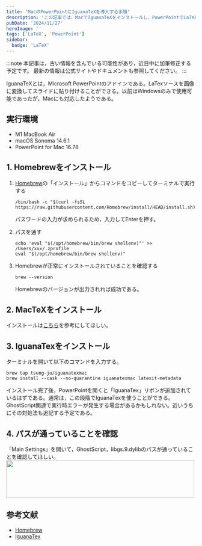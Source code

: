 ```yaml
---
title: 'MacのPowerPointにIguanaTeXを導入する手順'
description: 'この記事では、MacでIguanaTeXをインストールし、PowerPointでLaTeXソースを画像に変換してスライドに貼り付ける方法を解説します。具体的には、Homebrewのインストールから始め、MacTeXのインストール、IguanaTexのインストール手順を紹介します。'
pubDate: '2024/11/27'
heroImage: ''
tags: ['LaTeX', 'PowerPoint']
sidebar:
  badge: 'LaTeX'
---
```


:::note
本記事は，古い情報を含んでいる可能性があり，近日中に加筆修正する予定です。
最新の情報は公式サイトやドキュメントも参照してください。
:::

IguanaTeXとは，Microsoft PowerPointのアドインである。LaTexソースを画像に変換してスライドに貼り付けることができる。以前はWindowsのみで使用可能であったが，Macにも対応したようである。

## 実行環境
- M1 MacBook Air
- macOS Sonoma 14.6.1
- PowerPoint for Mac 16.78

## 1. Homebrewをインストール

1. [Homebrew](https://brew.sh/ja/)の「インストール」からコマンドをコピーしてターミナルで実行する
    ```console
    /bin/bash -c "$(curl -fsSL https://raw.githubusercontent.com/Homebrew/install/HEAD/install.sh)"
    ```

    パスワードの入力が求められるため，入力してEnterを押す。

1. パスを通す
    ```console
    echo 'eval "$(/opt/homebrew/bin/brew shellenv)"' >> /Users/xxx/.zprofile
    eval "$(/opt/homebrew/bin/brew shellenv)"
    ```

1. Homebrewが正常にインストールされていることを確認する
    ```console
    brew --version
    ```
    Homebrewのバージョンが出力されれば成功である。

## 2. MacTeXをインストール
インストールは[こちら](https://texwiki.texjp.org/?TeX%20Live%2FMac)を参考にしてほしい。

## 3. IguanaTexをインストール
ターミナルを開いて以下のコマンドを入力する。

```console
brew tap tsung-ju/iguanatexmac
brew install --cask --no-quarantine iguanatexmac latexit-metadata
```
インストール完了後，PowerPointを開くと「IguanaTex」リボンが追加されているはずである。通常は，この段階でIguanaTexを使うことができる。
GhostScript関連で実行時エラーが発生する場合があるかもしれない。近いうちにその対処法も追記する予定である。

## 4. パスが通っていることを確認
「Main Settings」を開いて，GhostScript，libgs.9.dylibのパスが通っていることを確認してほしい。
<img width=500, height=100, src="/img_blog/computer/1/settings.png">

## 参考文献
- [Homebrew](https://brew.sh/ja/)
- [IguanaTex](https://github.com/Jonathan-LeRoux/IguanaTex?tab=readme-ov-file#iguanatex)
